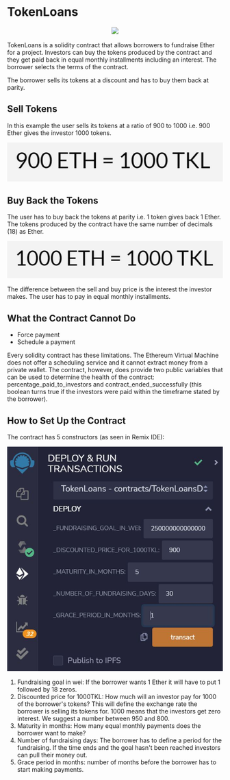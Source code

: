 # TokenLoans

<p align='center'> <img src='images/decentrilized_fiance.jpg'></p>

TokenLoans is a solidity contract that allows borrowers to fundraise Ether for a project. Investors can buy the tokens produced by the contract and they get paid back in equal monthly installments including an interest. The borrower selects the terms of the contract.

The borrower sells its tokens at a discount and has to buy them back at parity. 

## Sell Tokens

In this example the user sells its tokens at a ratio of 900 to 1000 i.e. 900 Ether gives the investor 1000 tokens. 

<p align='left'> <img src='images/discounted_rate.jpg'></p>

## Buy Back the Tokens

The user has to buy back the tokens at parity i.e. 1 token gives back 1 Ether. The tokens produced by the contract have the same number of decimals (18) as Ether.
<p align='left'> <img src='images/parity_rate.jpg'></p>

The difference between the sell and buy price is the interest the investor makes. The user has to pay in equal monthly installments. 

## What the Contract Cannot Do

* Force payment
* Schedule a payment 

Every solidity contract has these limitations. The Ethereum Virtual Machine does not offer a scheduling service and it cannot extract money from a private wallet. The contract, however, does provide two public variables that can be used to determine the health of the contract: percentage_paid_to_investors and contract_ended_successfully (this boolean turns true if the investors were paid within the timeframe stated by the borrower).

## How to Set Up the Contract

The contract has 5 constructors (as seen in Remix IDE):

<p align='left'> <img src='images/constructors.jpg'></p>

1) Fundraising goal in wei: If the borrower wants 1 Ether it will have to put 1 followed by 18 zeros. 
2) Discounted price for 1000TKL: How much will an investor pay for 1000 of the borrower's tokens? This will define the exchange rate the borrower is selling its tokens for. 1000 means that the investors get zero interest. We suggest a number between 950 and 800.
3) Maturity in months: How many equal monthly payments does the borrower want to make?
4) Number of fundraising days: The borrower has to define a period for the fundraising. If the time ends and the goal hasn't been reached investors can pull their money out. 
5) Grace period in months: number of months before the borrower has to start making payments. 









